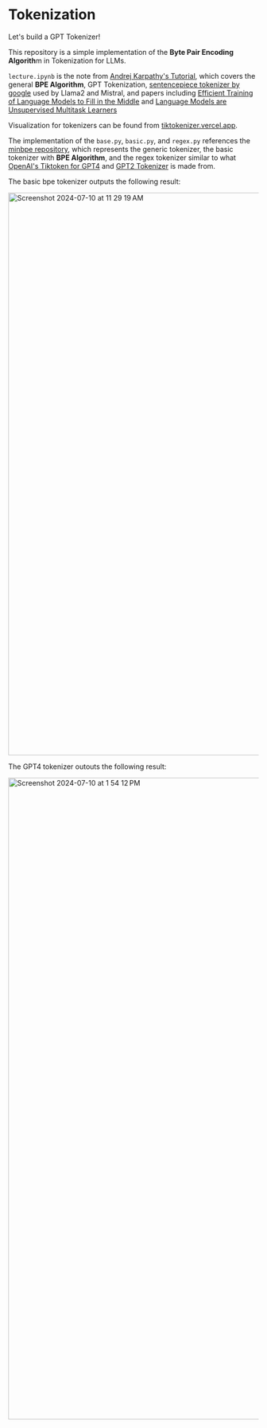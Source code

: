 # Tokenization
Let's build a GPT Tokenizer!

This repository is a simple implementation of the **Byte Pair Encoding Algorith**m in Tokenization for LLMs. 

`lecture.ipynb` is the note from [Andrej Karpathy's Tutorial](https://www.youtube.com/watch?v=zduSFxRajkE&t=2s), which covers the general **BPE Algorithm**, GPT Tokenization, [sentencepiece tokenizer by google](https://github.com/google/sentencepiece) used by Llama2 and Mistral, and papers including [Efficient Training of Language Models to Fill in the Middle](https://arxiv.org/pdf/2207.14255) and [Language Models are Unsupervised Multitask Learners](https://d4mucfpksywv.cloudfront.net/better-language-models/language_models_are_unsupervised_multitask_learners.pdf)

Visualization for tokenizers can be found from [tiktokenizer.vercel.app](https://tiktokenizer.vercel.app/?encoder=cl100k_base).

The implementation of the `base.py`, `basic.py`, and `regex.py` references the [minbpe repository](https://github.com/karpathy/minbpe/tree/master), 
which represents the generic tokenizer, the basic tokenizer with **BPE Algorithm**, and the regex tokenizer similar to what [OpenAI's Tiktoken for GPT4](https://github.com/openai/tiktoken)
and [GPT2 Tokenizer](https://github.com/openai/gpt-2/blob/master/src/encoder.py) is made from.

The basic bpe tokenizer outputs the following result:

<img width="1131" alt="Screenshot 2024-07-10 at 11 29 19 AM" src="https://github.com/yebyyy/Tokenization/assets/144394157/60551325-afce-4abb-bc8a-e2eddac7758d">

The GPT4 tokenizer outouts the following result:

<img width="1290" alt="Screenshot 2024-07-10 at 1 54 12 PM" src="https://github.com/yebyyy/Tokenization/assets/144394157/fcb02285-aebc-4141-8d3e-ee6d8cad330e">

